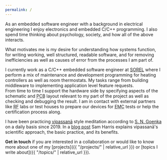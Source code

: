 ```yaml
---
permalink: /
---
```


As an embedded software engineer with a background in electrical engineering I enjoy electronics and embedded C/C++ programming. I also spend time thinking about psychology, society, and how all of the above interacts.

What motivates me is my desire for understanding how systems function, for writing working, well structured, readable software, and for removing inefficiencies as well as causes of error from the processes I am part of.

I currently work as a C/C++ embedded software engineer at [SOREL](https://sorel.de/) where I perform a mix of maintenance and development programming for heating controllers as well as room thermostats.
My tasks range from building middleware to implementing application level feature requests.  
From time to time I support the hardware side by specifying aspects of the schematic and <abbr title="printed circuit board">PCB</abbr> layout relevant to my part of the project as well as checking and debugging the result. I am in contact with external partners like <abbr title="radio frequency">RF</abbr> labs or test houses to prepare our devices for <abbr title="electromagnetic compatibility">EMC</abbr> tests or help the certification process along.

I have been practicing [<abbr title="(Pāli) 'insight into the true nature of reality'">vipassanā</abbr>](https://en.wikipedia.org/wiki/Vipassan%C4%81) style meditation according to [S.&nbsp;N.&nbsp;Goenka](https://www.dhamma.org/en-US/about/goenka) on a daily basis since 2019. In a [blog post](https://samharris.org/how-to-meditate/) Sam&nbsp;Harris explains vipassanā's scientific approach, the basic practice, and its benefits.

**Get in touch** if you are interested in a collaboration or would like to know more about one of my [projects]({{ "/projects/" | relative_url }}) or [topics I write about]({{ "/topics/" | relative_url }}).
